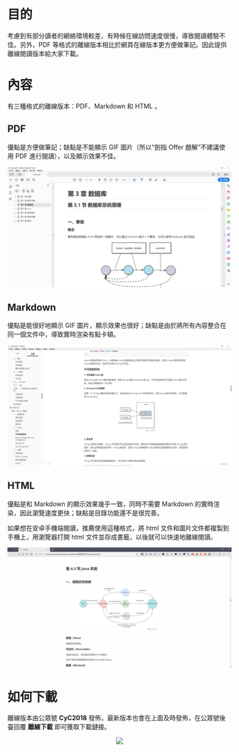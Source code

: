 # 目的

考慮到有部分讀者的網絡環境較差，有時候在線訪問速度很慢，導致閱讀體驗不佳。另外，PDF 等格式的離線版本相比於網頁在線版本更方便做筆記。因此提供離線閱讀版本給大家下載。

# 內容

有三種格式的離線版本：PDF、Markdown 和 HTML 。

## PDF

優點是方便做筆記；缺點是不能顯示 GIF 圖片（所以“劍指 Offer 題解”不建議使用 PDF 進行閱讀），以及顯示效果不佳。

![](download-pdf.png)

## Markdown

優點是能很好地顯示 GIF 圖片，顯示效果也很好；缺點是由於將所有內容整合在同一個文件中，導致實時渲染有點卡頓。

![](download-markdown.png)

## HTML

優點是和 Markdown 的顯示效果幾乎一致，同時不需要 Markdown 的實時渲染，因此瀏覽速度更快；缺點是目錄功能還不是很完善。

如果想在安卓手機端閱讀，推薦使用這種格式，將 html 文件和圖片文件都複製到手機上，用瀏覽器打開 html 文件並存成書籤，以後就可以快速地離線閱讀。

![](download-html.png)

# 如何下載

離線版本由公眾號 **CyC2018** 發佈，最新版本也會在上面及時發佈，在公眾號後臺回覆 **離線下載** 即可獲取下載鏈接。

<div align="center"><img width="320px" src="https://cs-notes-1256109796.cos.ap-guangzhou.myqcloud.com/other/公眾號海報6.png"></img></div>

